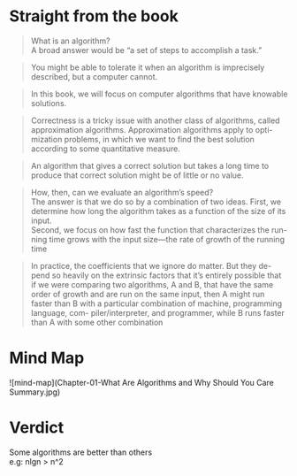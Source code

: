 # Straight from the book
>What is an algorithm?   
A broad answer would be “a set of steps to accomplish a task.”

>You might be able to tolerate it when an algorithm is imprecisely described, but a computer cannot. 

>In this book, we will focus on computer algorithms
that have knowable solutions.

>Correctness is a tricky issue with another class of algorithms, called
approximation algorithms. Approximation algorithms apply to opti-
mization problems, in which we want to find the best solution according
to some quantitative measure.

>An algorithm that gives a correct
solution but takes a long time to produce that correct solution might
be of little or no value.

>How, then, can
we evaluate an algorithm’s speed?  
The answer is that we do so by a combination of two ideas. First,
we determine how long the algorithm takes as a function of the size
of its input.  
Second, we focus on how fast the function that characterizes the run-
ning time grows with the input size—the rate of growth of the running
time

>In practice, the coefficients that we ignore do matter. But they de-
pend so heavily on the extrinsic factors that it’s entirely possible that if
we were comparing two algorithms, A and B, that have the same order
of growth and are run on the same input, then A might run faster than B
with a particular combination of machine, programming language, com-
piler/interpreter, and programmer, while B runs faster than A with some
other combination

# Mind Map
![mind-map](Chapter-01-What Are Algorithms and Why Should You Care Summary.jpg)

# Verdict 
Some algorithms are better than others  
e.g: nlgn > n^2


